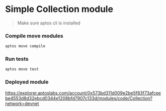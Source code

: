 # Simple Collection module

> Make sure aptos cli is installed

### Compile move modules

```bash
aptos move compile
```

### Run tests

```bash
aptos move test
```

### Deployed module

https://explorer.aptoslabs.com/account/0x573bd311d009e2be5f83f73afceebe4553d8d32ebcd0344e1206bfd7907c133d/modules/code/Collection?network=devnet
